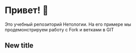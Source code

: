 # Привет! 👋

Это учебный репозиторий Нетологии. На его примере мы продемонстрируем работу с Fork и ветками в GIT

## New title
